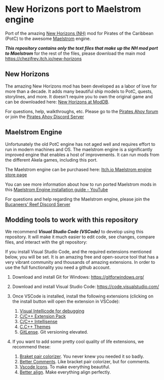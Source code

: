 # New Horizons port to Maelstrom engine

Port of the amazing [New Horizons (NH)](https://www.moddb.com/mods/new-horizons) mod for Pirates of the Caribbean (PotC) to the awesome [Maelstrom](https://chezjfrey.itch.io/gentlemen-of-fortune-maelstrom-engine) engine.  

***This repository contains only the text files that make up the NH mod port to Maelstrom*** for the rest of the files, please download the main mod https://chezjfrey.itch.io/new-horizons


## New Horizons

The amazing New Horizons mod has been developed as a labor of love for more than a decade. It adds many beautiful ship models to PotC, quests, storylines, and more.  It doesn't require you to own the original game and can be downloaded here:  [New Horizons at ModDB](https://www.moddb.com/mods/new-horizons).


For questions, help, walkthroughs, etc.  Please go to the [Pirates Ahoy forum](http://www.piratesahoy.net/forums/potc-new-horizons-mod.37/) or join the [Pirates Ahoy Discord Server](https://discord.gg/JAG72av) 


## Maelstrom Engine

Unfortunately the old PotC engine has not aged well and requires effort to run in modern machines and OS. The maelstrom engine is a significantly improved engine that enables a host of improvements.   It can run mods from the different Akela games, including this port.

The Maelstrom engine can be purchased here:  [Itch.io Maelstrom engine store page](https://chezjfrey.itch.io/gentlemen-of-fortune-maelstrom-engine)

You can see more information about how to run ported Maelstrom mods in this [Maelstrom Engine installation guide - YouTube](https://www.youtube.com/watch?v=TvaHWHC4hQY)

For questions and help regarding the Maelstrom engine, please join the [Bucaneers' Reef Discord Server](https://discord.gg/Y24C62Ub)


## Modding tools to work with this repository

We recommend ***Visual Studio Code (VSCode)*** to develop using this repository.  It will make it much easier to edit code, see changes, compare files, and interact with the git repository:

If you install Visual Studio Code, and the required extensions mentioned below, you will be set.  It is an amazing free and open-source tool that has a very vibrant community and thousands of amazing extensions.  In order to use the full functionality you need a github account.


1. Download and install Git for Windows:  <https://gitforwindows.org/>
2. Download and install Visual Studio Code:  <https://code.visualstudio.com/>
3. Once VSCode is installed, install the following extensions (clicking on the install button will open the extension in VSCode):
    1. [Visual Intellicode for debugging](https://marketplace.visualstudio.com/items?itemName=VisualStudioExptTeam.vscodeintellicode)
    2. [C/C++ Extension Pack](https://marketplace.visualstudio.com/items?itemName=ms-vscode.cpptools-extension-pack)
    3. [C/C++ Intellisense](https://marketplace.visualstudio.com/items?itemName=ms-vscode.cpptools)
    4. [C.C++ Themes](https://marketplace.visualstudio.com/items?itemName=ms-vscode.cpptools-themes)
    5. [GitLense](https://marketplace.visualstudio.com/items?itemName=eamodio.gitlens).  Git versioning elevated.


4. If you want to add some pretty cool quality of life extensions, we recommend these:
   1. [Braket pair colorizer](https://marketplace.visualstudio.com/items?itemName=CoenraadS.bracket-pair-colorizer).  You never knew you needed it so badly.
   2. [Better Comments](https://marketplace.visualstudio.com/items?itemName=aaron-bond.better-comments).  Like bracket pair colorizer, but for comments.
   3. [Vscode Icons](https://marketplace.visualstudio.com/items?itemName=vscode-icons-team.vscode-icons).  To make everything beautiful.
   4. [Better align](https://marketplace.visualstudio.com/items?itemName=wwm.better-align).  Make everything align perfectly.